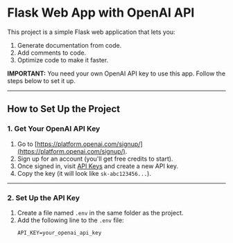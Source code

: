 # Flask Web App with OpenAI API

This project is a simple Flask web application that lets you:
1. Generate documentation from code.
2. Add comments to code.
3. Optimize code to make it faster.

**IMPORTANT:** You need your own OpenAI API key to use this app. Follow the steps below to set it up.

---

## How to Set Up the Project

### 1. Get Your OpenAI API Key
1. Go to [https://platform.openai.com/signup/](https://platform.openai.com/signup/).
2. Sign up for an account (you'll get free credits to start).
3. Once signed in, visit [API Keys](https://platform.openai.com/account/api-keys) and create a new API key.
4. Copy the key (it will look like `sk-abc123456...`).

---

### 2. Set Up the API Key
1. Create a file named `.env` in the same folder as the project.
2. Add the following line to the `.env` file:
   ```plaintext
   API_KEY=your_openai_api_key